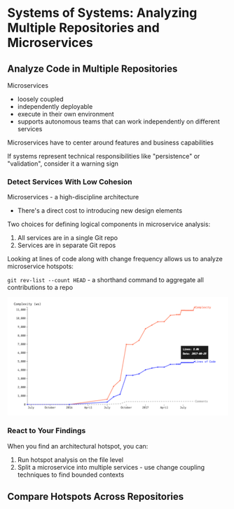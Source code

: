 # Systems of Systems: Analyzing Multiple Repositories and Microservices

## Analyze Code in Multiple Repositories

Microservices
- loosely coupled
- independently deployable
- execute in their own environment
- supports autonomous teams that can work independently on different services

Microservices have to center around features and business capabilities

If systems represent technical responsibilities like "persistence" or "validation", consider it a warning sign

### Detect Services With Low Cohesion

Microservices - a high-discipline architecture
- There's a direct cost to introducing new design elements

Two choices for defining logical components in microservice analysis:
1) All services are in a single Git repo
2) Services are in separate Git repos

Looking at lines of code along with change frequency allows us to analyze microservice hotspots:

`git rev-list --count HEAD` - a shorthand command to aggregate all contributions to a repo

![Recommendations service findings](ch9_recommendations.png "Recommendations service findings")

### React to Your Findings

When you find an architectural hotspot, you can:
1) Run hotspot analysis on the file level
2) Split a microservice into multiple services - use change coupling techniques to find bounded contexts

## Compare Hotspots Across Repositories
